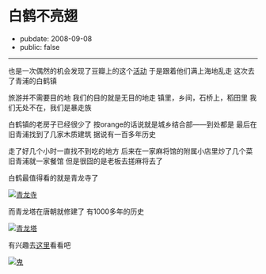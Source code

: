 # 白鹤不亮翅

- pubdate: 2008-09-08
- public: false

--------------------------


也是一次偶然的机会发现了豆瓣上的这个[活动](http://www.douban.com/event/10188393/)
于是跟着他们满上海地乱走
这次去了青浦的白鹤镇

旅游并不需要目的地
我们的目的就是无目的地走
镇里，乡间，石桥上，稻田里
我们无处不在，我们是暴走族

白鹤镇的老房子已经很少了
按orange的话说就是城乡结合部——到处都是
最后在旧青浦找到了几家木质建筑
据说有一百多年历史

走了好几个小时一直找不到吃的地方
后来在一家麻将馆的附属小店里炒了几个菜
旧青浦就一家餐馆
但是很囧的是老板去搓麻将去了

白鹤最值得看的就是青龙寺了

[![青龙寺](http://farm4.static.flickr.com/3044/2839611995_b49813dbb6_m.jpg)](http://www.flickr.com/photos/popomore/2839611995/)

而青龙塔在唐朝就修建了
有1000多年的历史

[![青龙塔](http://farm4.static.flickr.com/3075/2839615073_d9f589755f_m.jpg)](http://www.flickr.com/photos/popomore/2839615073/)

有兴趣去[这里](http://www.douban.com/photos/album/11687646/)看看吧

[![鬼](http://farm4.static.flickr.com/3166/2840451336_19349b6f13_m.jpg)](http://www.flickr.com/photos/popomore/2840451336/)
